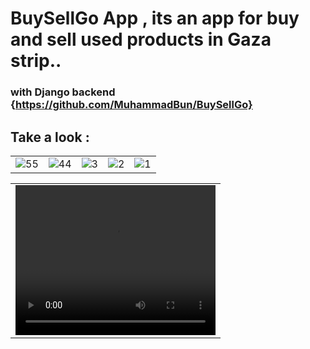 # BuySellGo App , its an app for buy and sell used products in Gaza strip.. 
### with Django backend {https://github.com/MuhammadBun/BuySellGo}
## Take a look : 
<table>
  <tr>
    <td><img src="https://github.com/MuhammadBun/buysellgo-flutterapp/assets/93766485/2febb3a0-a744-4826-8623-905fb2680942" alt="55"></td>
    <td><img src="https://github.com/MuhammadBun/buysellgo-flutterapp/assets/93766485/94412f9a-3ca0-41a1-b40d-a7ee6ee6477b" alt="44"></td>
    <td><img src="https://github.com/MuhammadBun/buysellgo-flutterapp/assets/93766485/0faa3e2b-c87e-44a1-bed5-db7c221a1d20" alt="3"></td>
    <td><img src="https://github.com/MuhammadBun/buysellgo-flutterapp/assets/93766485/46ce7109-3a0b-4a58-992e-982cc53bd668" alt="2"></td>
    <td><img src="https://github.com/MuhammadBun/buysellgo-flutterapp/assets/93766485/bfc417de-57d1-416a-bb0a-da54765f05c8" alt="1"></td>
 
  </tr>
 
</table>

<table>
  <tr>
    <td><video width="320" height="240" controls>
  <source src="https://github.com/MuhammadBun/buysellgo-flutterapp/assets/93766485/de8fc8e4-c31f-41f4-a543-2e930e216d61" type="video/mp4">
  <source src="movie.ogg" type="video/ogg">
  Your browser does not support the video tag.
</video></td>
 
 
  </tr>
 
</table>


